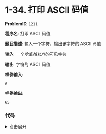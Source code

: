 # 1-34. 打印 ASCII 码值

**ProblemID**: `1211`

**程序名**: 打印 ASCII 码值

**题目描述**: 输入一个字符，输出该字符的 ASCII 码值

**输入**: 一个*除空格以外*的可见字符

**输出**: 字符的 ASCII 码值

**样例输入**:
```text
A
```

**样例输出**:
```text
65
```

### 代码

<details>
<summary>点击展开</summary>

```cpp
#include <iostream>
using namespace std;
int main()
{
    char ch;
    cin >> ch;
    // int chasc = ch; // 自动转换
    // int chasc = int(ch); // int() 函数
    // int chasc = (int)ch; // 强制转换
    // cout << chasc << endl;
    cout << (int)ch << endl; // 直接强制转换后输出
    return 0;
}
```

```output
A
65
```

</details>